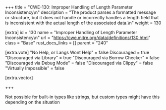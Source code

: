 +++
title = "CWE-130: Improper Handling of Length Parameter Inconsistency\n"
description = "The product parses a formatted message or structure, but it does not handle or incorrectly handles a length field that is inconsistent with the actual length of the associated data.\n"
weight = 130

[extra]
id = 130
name = "Improper Handling of Length Parameter Inconsistency\n"
url = "https://cwe.mitre.org/data/definitions/130.html"
class = "Base"
rust_docs_links = []
parent = "240"

[extra.vote]
"No Help, or Langs Wont Help" = false
Discouraged = true
"Discouraged via Library" = true
"Discouraged via Borrow Checker" = false
"Discouraged via Debug Mode" = false
"Discouraged via Clippy" = false
"Virtually Impossible" = false

[extra.vector]

+++

Not possible for built-in types like strings, but custom types might have this depending on the situation